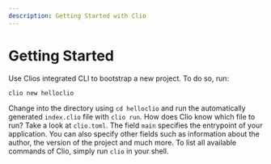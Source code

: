 ```yaml
---
description: Getting Started with Clio
---
```


# Getting Started

Use Clios integrated CLI to bootstrap a new project. To do so, run:

```text
clio new helloclio
```

Change into the directory using `cd helloclio` and run the automatically generated `index.clio` file with `clio run`. How does Clio know which file to run? Take a look at `clio.toml`. The field `main` specifies the entrypoint of your application. You can also specify other fields such as information about the author, the version of the project and much more. To list all available commands of Clio, simply run `clio` in your shell.
